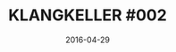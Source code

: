 ---
layout: post
title: "KLANGKELLER #002"
description: an experimental space for musical and unmusical activities
date: 2016-04-29
categories: klangkeller
link: http://klangkeller.net/
img: /klangkeller2.JPG
with: Richard Scott, Lan Cao, Gregor Siedl and Adam Pultz Melbye
---